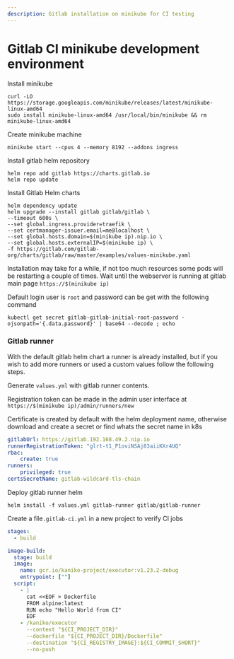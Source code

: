 ```yaml
---
description: Gitlab installation on minikube for CI testing
---
```


# Gitlab CI minikube development environment

Install minikube

```
curl -LO https://storage.googleapis.com/minikube/releases/latest/minikube-linux-amd64
sudo install minikube-linux-amd64 /usr/local/bin/minikube && rm minikube-linux-amd64
```

Create minikube machine

```
minikube start --cpus 4 --memory 8192 --addons ingress
```

Install gitlab helm repository

```
helm repo add gitlab https://charts.gitlab.io
helm repo update
```

Install Gitlab Helm charts

```
helm dependency update
helm upgrade --install gitlab gitlab/gitlab \
--timeout 600s \
--set global.ingress.provider=traefik \
--set certmanager-issuer.email=me@localhost \
--set global.hosts.domain=$(minikube ip).nip.io \
--set global.hosts.externalIP=$(minikube ip) \
-f https://gitlab.com/gitlab-org/charts/gitlab/raw/master/examples/values-minikube.yaml
```

Installation may take for a while, if not too much resources some pods will be restarting a couple of times. Wait until the webserver is running at gitlab main page `https://$(minikube ip)`

Default login user is `root` and password can be get with the following command

```
kubectl get secret gitlab-gitlab-initial-root-password -ojsonpath='{.data.password}' | base64 --decode ; echo
```

### Gitlab runner

With the default gitlab helm chart a runner is already installed, but if you wish to add more runners or used a custom values follow the following steps.

Generate `values.yml` with gitlab runner contents.

Registration token can be made in the admin user interface at  `https://$(minikube ip)/admin/runners/new`

Certificate is created by default with the helm deployment name, otherwise download and create a secret or find whats the secret name in k8s

```yaml
gitlabUrl: https://gitlab.192.168.49.2.nip.io
runnerRegistrationToken: "glrt-t1_P1oviNSAj83aiiKXr4UQ"
rbac:
    create: true
runners:
    privileged: true
certsSecretName: gitlab-wildcard-tls-chain
```

Deploy gitlab runner helm

```
helm install -f values.yml gitlab-runner gitlab/gitlab-runner
```

Create a file`.gitlab-ci.yml` in a new project to verify  CI jobs

```yaml
stages:
  - build

image-build:
  stage: build
  image:
    name: gcr.io/kaniko-project/executor:v1.23.2-debug
    entrypoint: [""]
  script:
    - |
      cat <<EOF > Dockerfile
      FROM alpine:latest
      RUN echo "Hello World from CI"
      EOF
    - /kaniko/executor
      --context "${CI_PROJECT_DIR}"
      --dockerfile "${CI_PROJECT_DIR}/Dockerfile"
      --destination "${CI_REGISTRY_IMAGE}:${CI_COMMIT_SHORT}"
      --no-push
```
